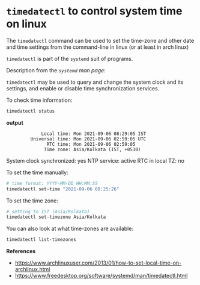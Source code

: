 # `timedatectl` to control system time on linux

The `timedatectl` command can be used to set the time-zone and other date and
time settings from the command-line in linux (or at least in arch linux)

`timedatectl` is part of the `systemd` suit of programs.

Description from the *`systemd` man page*:

  `timedatectl` may be used to query and change the system clock and its
  settings, and enable or disable time synchronization services.

To check time information:

```sh
timedatectl status
```

**output**

                 Local time: Mon 2021-09-06 08:29:05 IST
             Universal time: Mon 2021-09-06 02:59:05 UTC
                   RTC time: Mon 2021-09-06 02:59:05
                  Time zone: Asia/Kolkata (IST, +0530)
  System clock synchronized: yes
                NTP service: active
            RTC in local TZ: no


To set the time manually:

```sh
# time format: YYYY-MM-DD HH:MM:SS
timedatectl set-time "2021-09-06 08:25:26"
```

To set the time zone:

```sh
# setting to IST (Asia/Kolkata)
timedatectl set-timezone Asia/Kolkata
```

You can also look at what time-zones are available:

```sh
timedatectl list-timezones
```

**References**
* <https://www.archlinuxuser.com/2013/01/how-to-set-local-time-on-archlinux.html>
* <https://www.freedesktop.org/software/systemd/man/timedatectl.html>
